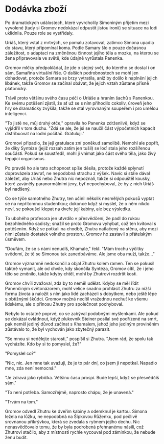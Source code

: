# Dodávka zboží

Po dramatických událostech, které vyvrcholily Simoniným přijetím mezi vyvolené (tady si Gromov nedokázal odpustit jistou ironii) se situace na lodi uklidnila. Pouze role se vystřídaly.

Uriáš, který vstal z mrtvých, se pomalu zotavoval, zatímco Simona upadla do stavu, který připomínal koma. Podle Samary šlo o pouze dočasnou záležitost, o adaptaci na změněnou činnost jejího těla a mozku, na kterou se žena připravovala ve světě, kde údajně vyrůstala Panenka.

Gromov mlčky předpokládal, že jde o stejný svět, do kterého se dostal i on sám, Samařina virtuální říše. O dalších podrobnostech se mohl jen dohadovat, protože Samara se brzy vytratila, aniž by došlo k naplnění jejich líbánek, takže Gromov se začínal obávat, že jejich vztah zůstane přísně platonický.

Trávil proto většinu svého času péči o Uriáše a hraním šachů s Panenkou. Ke svému potěšení zjistil, že ať už se s ním přihodilo cokoliv, úroveň jeho hry se dramaticky zvýšila, takže se stal vyrovnaným soupeřem i pro umělou inteligenci.

"To jistě ne, můj drahý otče," opravila ho Panenka zdrženlivě, když se vyjádřil v tom duchu. "Zdá se ale, že jsi se naučil část výpočetních kapacit distribuovat na lodní počítač. Gratuluji."

Gromovi připadlo, že její gratulace zní poněkud samolibě. Nemohl ale popřít, že díky Syntéze (jejiž rozsah zatím jen tušil) se loď stala jeho rozšířenou součástí. Pokud se soustředil, mohl ji vnímat jako část svého těla, jako živý tepající organismus.

Po pravdě ho ale tato schopnost spíše děsila, protože každé splynutí doprovázela závrať, ne nepodobná strachu z výšek. Navíc si stále dával záležet, aby Uriáš nebo Zhutra nic nepoznali, takže si odpouštěl kousky, které zaváněly paranormálními jevy, byť nepochyboval, že by z nich Uriáš byl nadšený.

Co se týče samotného Zhutry, ten učinil několik nesmělých pokusů vyptat se na nepřítomnou studentkou; dokonce když si myslel, že o něm nikdo neví, se pokoušel klepat na dveře její kabiny, ale bez výsledku.

To ubohého profesora jen utvrdilo v přesvědčení, že padl do rukou bezohledného sadisty; snažil se proto Gromovu vyhýbat, což ten kvitoval s potěšením. Když se potkali na chodbě, Zhutra natlačený na stěnu, aby mezi nimi zůstalo dostatek volného prostoru, Gromov ho zastavil s přátelským úsměvem.

"Doufám, že se s námi nenudíš, Khamale," řekl. "Mám trochu výčitky svědomí, že tě se Simonou tak zanedbáváme. Ale jsme oba muži, takže..."

Gromov významně nedokončil a objal Zhutru kolem ramen. Ten se pokusil taktně vymanit, ale od chvíle, kdy skončila Syntéza, Gromov cítil, že i jeho tělo se změnilo, takže kdyby chtěl, mohl by Zhutrovi rozdrtit kosti.

Gromov chvíli zvažoval, zda by to neměl udělat. Kdyby se měl řídit Panenčiným světonázorem, mohl velice snadno prohlásit Zhutru za nižší formu života a naložit s ním jako lidé zacházeli s dobytkem, nebo ještě lépe s obtížnými škůdci. Gromov možná necítil vražednou nechuť ke všemu lidskému, ale o přínosu Zhutry pro společnost pochyboval.

Nebylo to ostatně poprvé, co se zabýval podobnými myšlenkami. Ale pokud se dokázal ovládnout, když plukovník Steiner posílal své podřízené na smrt, pak neměl jediný důvod začínat s Khamalem, jehož jeho jediným proviněním zůstávalo to, že byl vychován jako zbytečný parazit.

"Se mnou si nedělejte starosti," pospíšil si Zhutra. "Jsem rád, že spolu tak vycházíte. Kdo by si to pomyslel, že?"

"Pomyslel co?"

"Nic, nic. Jen mne tak uvažuji, že je to pár dní, co jsem ji nepotkal. Napadlo mne, zda není nemocná."

"Je zdravá jako rybička. Většinu času prospí. Bude lepší, když se přesvědčíš sám."

"To není potřeba. Samozřejmě, naprosto chápu, že je unavená."

"Trvám na tom."

Gromov odvedl Zhutru ke dveřím kabiny a odemknul je kartou. Simona ležela na lůžku, ne nepodobná na Šípkovou Růženku, pod pečlivě srovnanou přikrývkou, která se zvedala s rytmem jejího dechu. Nic nenasvědčovalo tomu, že by byla podrobená přehnanému násilí, což Zhutrovi stačilo, aby z místnosti rychle vycouval pod záminkou, že nebude ženu budit.
